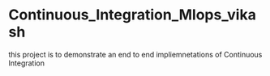 # Continuous_Integration_Mlops_vikash
this project is to demonstrate  an end to end impliemnetations of Continuous Integration
